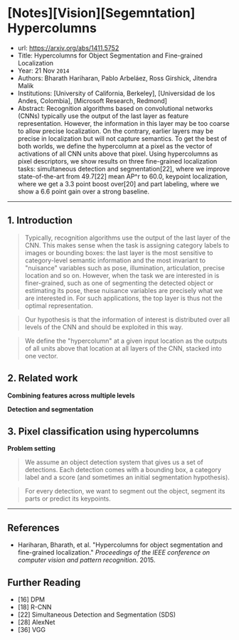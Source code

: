 # [Notes][Vision][Segemntation] Hypercolumns

* url: https://arxiv.org/abs/1411.5752
* Title: Hypercolumns for Object Segmentation and Fine-grained Localization
* Year: 21 Nov `2014`
* Authors: Bharath Hariharan, Pablo Arbeláez, Ross Girshick, Jitendra Malik
* Institutions: [University of California, Berkeley], [Universidad de los Andes, Colombia], [Microsoft Research, Redmond]
* Abstract: Recognition algorithms based on convolutional networks (CNNs) typically use the output of the last layer as feature representation. However, the information in this layer may be too coarse to allow precise localization. On the contrary, earlier layers may be precise in localization but will not capture semantics. To get the best of both worlds, we define the hypercolumn at a pixel as the vector of activations of all CNN units above that pixel. Using hypercolumns as pixel descriptors, we show results on three fine-grained localization tasks: simultaneous detection and segmentation[22], where we improve state-of-the-art from 49.7[22] mean AP^r to 60.0, keypoint localization, where we get a 3.3 point boost over[20] and part labeling, where we show a 6.6 point gain over a strong baseline.

----------------------------------------------------------------------------------------------------

## 1. Introduction

> Typically, recognition algorithms use the output of the last layer of the CNN. This makes sense when the task is assigning category labels to images or bounding boxes: the last layer is the most sensitive to category-level semantic information and the most invariant to "nuisance" variables such as pose, illumination, articulation, precise location and so on. However, when the task we are interested in is finer-grained, such as one of segmenting the detected object or estimating its pose, these nuisance variables are precisely what we are interested in. For such applications, the top layer is thus not the optimal representation.

> Our hypothesis is that the information of interest is distributed over all levels of the CNN and should be exploited in this way.

> We define the "hypercolumn" at a given input location as the outputs of all units above that location at all layers of the CNN, stacked into one vector.

## 2. Related work

**Combining features across multiple levels**

**Detection and segmentation**

## 3. Pixel classification using hypercolumns

**Problem setting**

> We assume an object detection system that gives us a set of detections. Each detection comes with a bounding box, a category label and a score (and sometimes an initial segmentation hypothesis).

> For every detection, we want to segment out the object, segment its parts or predict its keypoints.



----------------------------------------------------------------------------------------------------

## References

* Hariharan, Bharath, et al. "Hypercolumns for object segmentation and fine-grained localization." *Proceedings of the IEEE conference on computer vision and pattern recognition*. 2015.

## Further Reading

* [16] DPM
* [18] R-CNN
* [22] Simultaneous Detection and Segmentation (SDS)
* [28] AlexNet
* [36] VGG
